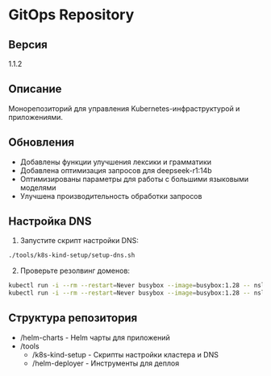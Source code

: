 # GitOps Repository

## Версия
1.1.2

## Описание
Монорепозиторий для управления Kubernetes-инфраструктурой и приложениями.

## Обновления
- Добавлены функции улучшения лексики и грамматики
- Добавлена оптимизация запросов для deepseek-r1:14b
- Оптимизированы параметры для работы с большими языковыми моделями
- Улучшена производительность обработки запросов

## Настройка DNS
1. Запустите скрипт настройки DNS:
```bash
./tools/k8s-kind-setup/setup-dns.sh
```

2. Проверьте резолвинг доменов:
```bash
kubectl run -i --rm --restart=Never busybox --image=busybox:1.28 -- nslookup webui.prod.local
kubectl run -i --rm --restart=Never busybox --image=busybox:1.28 -- nslookup ollama.prod.local
```

## Структура репозитория
- /helm-charts - Helm чарты для приложений
- /tools
    - /k8s-kind-setup - Скрипты настройки кластера и DNS
    - /helm-deployer - Инструменты для деплоя

